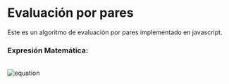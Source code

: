 # Evaluación por pares
Este es un algoritmo de evaluación por pares implementado en javascript.
### Expresión Matemática:
\
![equation](http://latex.codecogs.com/gif.latex?NF=\frac{(\frac{\sum_{x=1}^{x=n}x/10}{n-1}*10)+y}{2}) 
